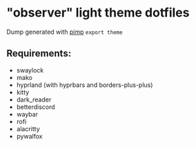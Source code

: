 # "observer" light theme dotfiles

Dump generated with [pimp](https://github.com/daddodev/pimpmyrice) `export theme`

## Requirements:

- swaylock
- mako
- hyprland (with hyprbars and borders-plus-plus)
- kitty
- dark_reader
- betterdiscord
- waybar
- rofi
- alacritty
- pywalfox
